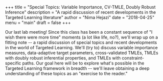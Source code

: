 +++
title = "Special Topics: Variable Importance, CV-TMLE, Doubly Robust Inference"
description = "A rapid discussion of recent developments in the Targeted Learning literature"
author = "Nima Hejazi"
date = "2018-04-25"
menu = "main"
draft = false
+++

Our last lab meeting! Since this class has been a constant sequence of "I wish
there were more time" moments (a lot like life, no?), we'll wrap up on a fitting
note -- a rapid discussion of special topics and recent developments in the
world of Targeted Learning. We'll (try to) discuss variable importance measures,
data-adaptive target parameters, cross-validated TMLEs, TMLEs with doubly robust
inferential properties, and TMLEs with constraint-specific paths. Our goal here
will be to explore what's possible in the Targeted Learning framework in breadth
-- we'll leave obtaining a deep understanding of these topics as an "exercise to
the reader."

